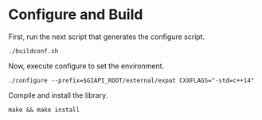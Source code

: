 # Configure and Build
First, run the next script that generates the configure script.
```
./buildconf.sh
```
Now, execute configure to set the environment.
```
./configure --prefix=$GIAPI_ROOT/external/expat CXXFLAGS="-std=c++14"
```
Compile and install the library. 

```
make && make install
```
